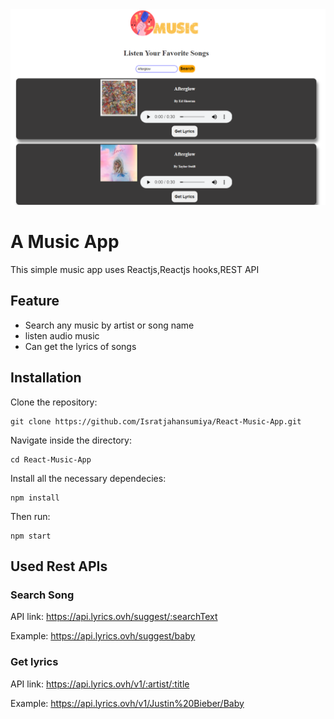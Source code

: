 <img src="demo-pic/music-app.PNG" width="590px"/>

# A Music App

This simple music app uses Reactjs,Reactjs hooks,REST API

## Feature

- Search any music by artist or song name
- listen audio music
- Can get the lyrics of songs

## Installation

Clone the repository:

```
git clone https://github.com/Isratjahansumiya/React-Music-App.git
```

Navigate inside the directory:

```
cd React-Music-App
```

Install all the necessary dependecies:

```
npm install
```
Then run:

```
npm start
```

## Used Rest APIs

### Search Song

API link: https://api.lyrics.ovh/suggest/:searchText

Example: https://api.lyrics.ovh/suggest/baby

### Get lyrics

API link: https://api.lyrics.ovh/v1/:artist/:title

Example: https://api.lyrics.ovh/v1/Justin%20Bieber/Baby